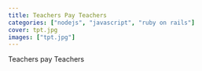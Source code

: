 ```yaml
---
title: Teachers Pay Teachers
categories: ["nodejs", "javascript", "ruby on rails"]
cover: tpt.jpg
images: ["tpt.jpg"]
---
```


Teachers pay Teachers